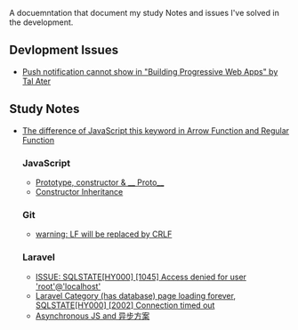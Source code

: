 A docuemntation that document my study Notes and issues I've solved in the development.

## Devlopment Issues

* [Push notification cannot show in "Building Progressive Web Apps" by Tal Ater](/docs/pwa.md)


## Study Notes

* [The difference of JavaScript this keyword in Arrow Function and Regular Function](/docs/this.md)

  ### JavaScript
  * [Prototype, constructor & __ Proto__ ](/docs/js_proto.md)
  * [Constructor Inheritance](/docs/constructor_inheritance.md)

  ### Git
  * [warning: LF will be replaced by CRLF](/docs/lf-crlf.md)
  


  ### Laravel
  * [ISSUE: SQLSTATE[HY000] [1045] Access denied for user 'root'@'localhost'](/docs/laravel_issue1.md)
  * [Laravel Category (has database) page loading forever, SQLSTATE[HY000] [2002] Connection timed out](/docs/laravel_issue2.md)
  * [Asynchronous JS and 异步方案](/docs/async.md)
